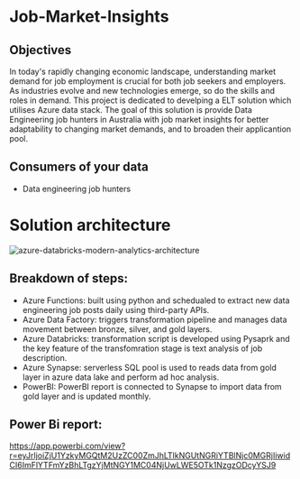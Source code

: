 # Job-Market-Insights

## Objectives
In today's rapidly changing economic landscape, understanding market demand for job employment is crucial for both job seekers and employers. As industries evolve and new technologies emerge, so do the skills and roles in demand.
This project is dedicated to develping a ELT solution which utilises Azure data stack. The goal of this solution is provide Data Engineering job hunters in Australia with job market insights for better adaptability to changing market demands, and to broaden their applicantion pool.


## Consumers of your data

- Data engineering job hunters


# Solution architecture

![azure-databricks-modern-analytics-architecture](https://github.com/adamgalall95/Data-Eng-Job-Market/assets/145528713/4dfa2d49-26af-4f02-9921-3e3aeb92acf0)



## Breakdown of steps:

- Azure Functions: built using python and schedualed to extract new data engineering job posts daily using third-party APIs.
- Azure Data Factory: triggers transformation pipeline and manages data movement between bronze, silver, and gold layers.
- Azure Databricks: transformation script is developed using Pysaprk and the key feature of the transfomration stage is text analysis of job description.
- Azure Synapse: serverless SQL pool is used to reads data from gold layer in azure data lake and perform ad hoc analysis.
- PowerBI: PowerBI report is connected to Synapse to import data from gold layer and is updated monthly.


## Power Bi report:

https://app.powerbi.com/view?r=eyJrIjoiZjU1YzkyMGQtM2UzZC00ZmJhLTlkNGUtNGRiYTBlNjc0MGRjIiwidCI6ImFlYTFmYzBhLTgzYjMtNGY1MC04NjUwLWE5OTk1NzgzODcyYSJ9
